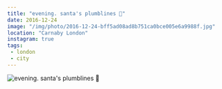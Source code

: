 ```yaml
---
title: "evening. santa's plumblines 🔴"
date: 2016-12-24
image: "/img/photo/2016-12-24-bff5ad08ad8b751ca0bce005e6a9988f.jpg"
location: "Carnaby London"
instagram: true
tags:
 - london
 - city
---
```


![evening. santa's plumblines 🔴](/img/photo/2016-12-24-bff5ad08ad8b751ca0bce005e6a9988f.jpg)
